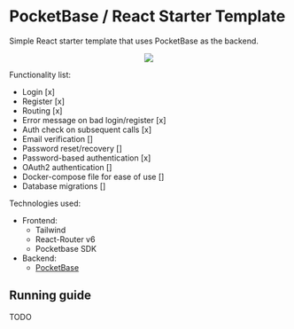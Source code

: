 # PocketBase / React Starter Template

Simple React starter template that uses PocketBase as the backend.

<p align="center">
  <img src="https://github.com/KaurKadak/pocketbase-react-starter/assets/44895755/105606ef-27bf-4649-926b-7e8a1f5c6bf2" />
</p>

Functionality list:
 - Login [x]
 - Register [x]
 - Routing [x]
 - Error message on bad login/register [x]
 - Auth check on subsequent calls [x]
 - Email verification []
 - Password reset/recovery []
 - Password-based authentication [x]
 - OAuth2 authentication []
 - Docker-compose file for ease of use []
 - Database migrations []

Technologies used:
  - Frontend:
     - Tailwind
     - React-Router v6
     - Pocketbase SDK
  - Backend:
    - [PocketBase](https://pocketbase.io/) 

Running guide
---
TODO
